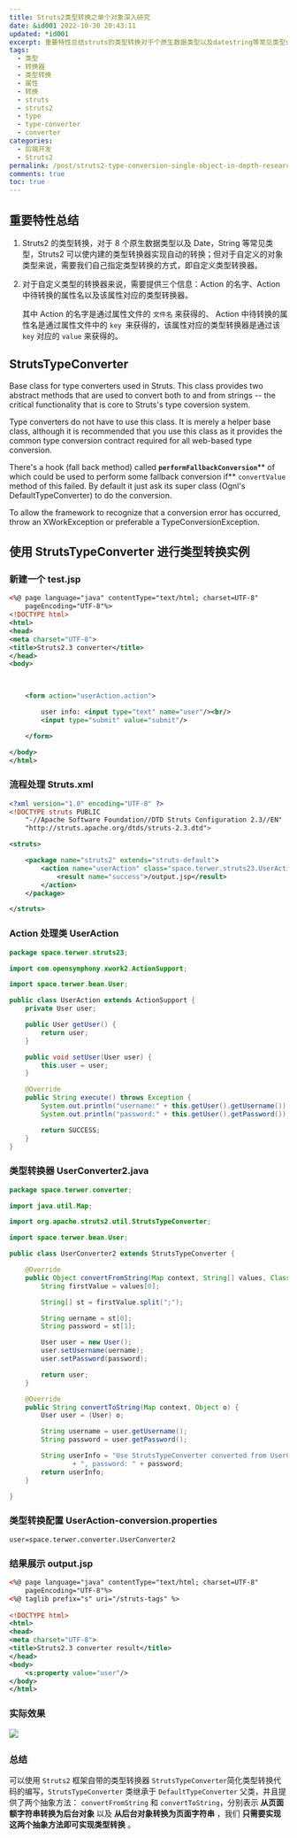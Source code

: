 ```yaml
---
title: Struts2类型转换之单个对象深入研究
date: &id001 2022-10-30 20:43:11
updated: *id001
excerpt: 重要特性总结struts的类型转换对于个原生数据类型以及datestring等常见类型struts可以使内建的类型转换器实现自动的转换_但对于自定义的对象类型来说需要我们自己指定类型转换的方式即自定义类型转换器。对于自定义类型的转换器来说需要提供三个信息_action的名字action中待转换的属性名以及该属性对应的类型转换器。其中action的名字是通过属性文件的文件名​​来获得的action中待转换的属性名是通过属性文件中的key​​来获得的该属性对应的类型转换器是通过该key​​对应的value​​
tags:
  - 类型
  - 转换器
  - 类型转换
  - 属性
  - 转换
  - struts
  - struts2
  - type
  - type-converter
  - converter
categories:
  - 后端开发
  - Struts2
permalink: /post/struts2-type-conversion-single-object-in-depth-research-z2gmzxt.html
comments: true
toc: true
---
```

## 重要特性总结

1. Struts2 的类型转换，对于 8 个原生数据类型以及 Date，String 等常见类型，Struts2 可以使内建的类型转换器实现自动的转换；但对于自定义的对象类型来说，需要我们自己指定类型转换的方式，即自定义类型转换器。
2. 对于自定义类型的转换器来说，需要提供三个信息：Action 的名字、Action 中待转换的属性名以及该属性对应的类型转换器。

   其中 Action 的名字是通过属性文件的 `文件名`​​ 来获得的、 Action 中待转换的属性名是通过属性文件中的 `key `​​ 来获得的，该属性对应的类型转换器是通过该 `key`​​ 对应的 `value`​​ 来获得的。

## StrutsTypeConverter

Base class for type converters used in Struts. This class provides two abstract methods that are used to convert both to and from strings -- the critical functionality that is core to Struts's type coversion system.

Type converters do not have to use this class. It is merely a helper base class, although it is recommended that you use this class as it provides the common type conversion contract required for all web-based type conversion.

There's a hook (fall back method) called **`performFallbackConversion`**​** of which could be used to perform some fallback conversion if** `convertValue`​ method of this failed. By default it just ask its super class (Ognl's DefaultTypeConverter) to do the conversion.

To allow the framework to recognize that a conversion error has occurred, throw an XWorkException or preferable a TypeConversionException.

## 使用 StrutsTypeConverter 进行类型转换实例

### 新建一个 test.jsp

```xml
<%@ page language="java" contentType="text/html; charset=UTF-8"
    pageEncoding="UTF-8"%>
<!DOCTYPE html>
<html>
<head>
<meta charset="UTF-8">
<title>Struts2.3 converter</title>
</head>
<body>

	

	<form action="userAction.action">

		user info: <input type="text" name="user"/><br/>
		<input type="submit" value="submit"/>

	</form>

</body>
</html>
```

### 流程处理 Struts.xml

```xml
<?xml version="1.0" encoding="UTF-8" ?>
<!DOCTYPE struts PUBLIC
	"-//Apache Software Foundation//DTD Struts Configuration 2.3//EN"
	"http://struts.apache.org/dtds/struts-2.3.dtd">

<struts>

	<package name="struts2" extends="struts-default">
		<action name="userAction" class="space.terwer.struts23.UserAction">
			<result name="success">/output.jsp</result>
		</action>
	</package>

</struts>
```

### Action 处理类 UserAction

```java
package space.terwer.struts23;

import com.opensymphony.xwork2.ActionSupport;

import space.terwer.bean.User;

public class UserAction extends ActionSupport {
	private User user;

	public User getUser() {
		return user;
	}

	public void setUser(User user) {
		this.user = user;
	}

	@Override
	public String execute() throws Exception {
		System.out.println("username:" + this.getUser().getUsername());
		System.out.println("password:" + this.getUser().getPassword());

		return SUCCESS;
	}
}
```

### 类型转换器 UserConverter2.java

```java
package space.terwer.converter;

import java.util.Map;

import org.apache.struts2.util.StrutsTypeConverter;

import space.terwer.bean.User;

public class UserConverter2 extends StrutsTypeConverter {

	@Override
	public Object convertFromString(Map context, String[] values, Class toClass) {
		String firstValue = values[0];

		String[] st = firstValue.split(";");

		String uername = st[0];
		String password = st[1];

		User user = new User();
		user.setUsername(uername);
		user.setPassword(password);

		return user;
	}

	@Override
	public String convertToString(Map context, Object o) {
		User user = (User) o;

		String username = user.getUsername();
		String password = user.getPassword();

		String userInfo = "Use StrutsTypeConverter converted from UserConverter2=>username: " + username
				+ ", password: " + password;
		return userInfo;
	}

}
```

### 类型转换配置 UserAction-conversion.properties

```properties
user=space.terwer.converter.UserConverter2
```

### 结果展示 output.jsp

```xml
<%@ page language="java" contentType="text/html; charset=UTF-8"
    pageEncoding="UTF-8"%>
<%@ taglib prefix="s" uri="/struts-tags" %>  
  
<!DOCTYPE html>
<html>
<head>
<meta charset="UTF-8">
<title>Struts2.3 converter result</title>
</head>
<body>
	<s:property value="user"/>
</body>
</html>
```

### 实际效果

![](https://img1.terwer.space/api/public/20221101225045.png)​

### 总结

可以使用 `Struts2`​ 框架自带的类型转换器 `StrutsTypeConverter`​ 简化类型转换代码的编写，`StrutsTypeConverter`​ 类继承于 `DefaultTypeConverter`​ 父类，并且提供了两个抽象方法： `convertFromString`​ 和 `convertToString`​ ，分别表示 **从页面额字符串转换为后台对象** 以及 **从后台对象转换为页面字符串** ，我们 **只需要实现这两个抽象方法即可实现类型转换** 。
